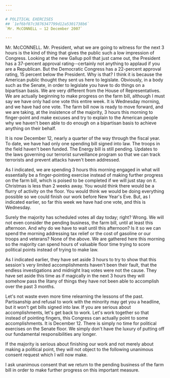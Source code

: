 ```yaml
---
---

# POLITICAL EXERCISES
## `1ef6bf87c3876347799d12a5301738b6`
`Mr. McCONNELL — 12 December 2007`

---
```



Mr. McCONNELL. Mr. President, what we are going to witness for the 
next 3 hours is the kind of thing that gives the public such a low 
impression of Congress. Looking at the new Gallup poll that just came 
out, the President has a 37-percent approval rating--certainly not 
anything to applaud if you are a Republican. But the Democratic 
Congress has a 22-percent approval rating, 15 percent below the 
President. Why is that? I think it is because the American public 
thought they sent us here to legislate. Obviously, in a body such as 
the Senate, in order to legislate you have to do things on a bipartisan 
basis. We are very different from the House of Representatives. We are 
actually beginning to make progress on the farm bill, although I must 
say we have only had one vote this entire week. It is Wednesday 
morning, and we have had one vote. The farm bill now is ready to move 
forward, and we are taking, at the insistence of the majority, 3 hours 
this morning to finger-point and make excuses and try to explain to the 
American people why we haven't been able to do enough on a bipartisan 
basis to achieve anything on their behalf.

It is now December 12, nearly a quarter of the way through the fiscal 
year. To date, we have had only one spending bill signed into law. The 
troops in the field haven't been funded. The Energy bill is still 
pending. Updates to the laws governing our terrorist surveillance 
program so that we can track terrorists and prevent attacks haven't 
been addressed.

As I indicated, we are spending 3 hours this morning engaged in what 
will essentially be a finger-pointing exercise instead of making 
further progress on the farm bill, which is poised to be completed if 
we will just stay on it. Christmas is less than 2 weeks away. You would 
think there would be a flurry of activity on the floor. You would think 
we would be doing everything possible so we could finish our work 
before New Year's Eve. But, as I indicated earlier, so far this week we 
have had one vote, and this is Wednesday.

Surely the majority has scheduled votes all day today; right? Wrong. 
We will not even consider the pending business, the farm bill, until at 
least this afternoon. And why do we have to wait until this afternoon? 
Is it so we can spend the morning addressing tax relief or the cost of 
gasoline or our troops and veterans? None of the above. We are gathered 
here this morning so the majority can spend hours of valuable floor 
time trying to score political points instead of trying to make law.

As I indicated earlier, they have set aside 3 hours to try to show 
that this session's very limited accomplishments haven't been their 
fault, that the endless investigations and midnight Iraq votes were not 
the cause. They have set aside this time as if magically in the next 3 
hours they will somehow pass the litany of things they have not been 
able to accomplish over the past 3 months.

Let's not waste even more time relearning the lessons of the past. 
Partisanship and refusal to work with the minority may get you a 
headline, but it won't get bills signed into law. If you are serious 
about accomplishments, let's get back to work. Let's work together so 
that instead of pointing fingers, this Congress can actually point to 
some accomplishments. It is December 12. There is simply no time for 
political exercises on the Senate floor. We simply don't have the 
luxury of putting off our fundamental responsibilities any longer.

If the majority is serious about finishing our work and not merely 
about making a political point, they will not object to the following 
unanimous consent request which I will now make.

I ask unanimous consent that we return to the pending business of the 
farm bill in order to make further progress on this important measure.
